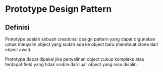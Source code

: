 # Prototype Design Pattern
## Definisi
Prototype adalah sebuah creational design pattern yang dapat digunakan untuk menyalin object yang sudah ada ke object baru (membuat clone dari object awal).

Prototype dapat dipakai jika penyalinan object cukup kompleks atau terdapat field yang tidak visible dari luar object yang mau disalin.

